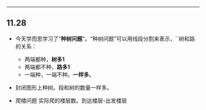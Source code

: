 
---

## 11.28

* 今天学而思学习了“**种树问题**"。“种树问题”可以用线段分割来表示，\`\`树和路的关系：
  * 两端都种，**树多1**  
  * 两端都不种，**路多1**  
  * 一端种，一端不种。**一样多**。

* 封闭图形上种树。段和树的数量一样多。
* 爬楼问题 实际爬的楼层数。到达楼层-出发楼层

